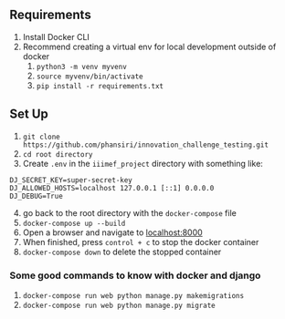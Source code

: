 ## Requirements
1. Install Docker CLI
2. Recommend creating a virtual env for local development outside of docker
    1. `python3 -m venv myvenv`
    2. `source myvenv/bin/activate`
    3. `pip install -r requirements.txt`

## Set Up
1. `git clone https://github.com/phansiri/innovation_challenge_testing.git`
2. `cd root directory`
3. Create `.env` in the `iiimef_project` directory with something like:
```.env
DJ_SECRET_KEY=super-secret-key
DJ_ALLOWED_HOSTS=localhost 127.0.0.1 [::1] 0.0.0.0
DJ_DEBUG=True
```
4. go back to the root directory with the `docker-compose` file
5. `docker-compose up --build`
6. Open a browser and navigate to [localhost:8000](http://localhost:8000/)
7. When finished, press `control + c` to stop the docker container
8. `docker-compose down` to delete the stopped container

### Some good commands to know with docker and django
1. `docker-compose run web python manage.py makemigrations`
2. `docker-compose run web python manage.py migrate`
